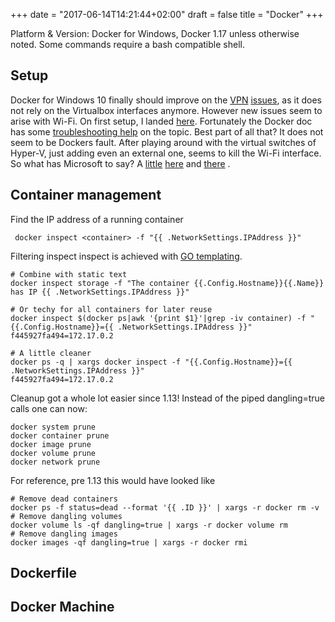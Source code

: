 +++
date = "2017-06-14T14:21:44+02:00"
draft = false
title = "Docker"
+++

Platform & Version: Docker for Windows, Docker 1.17 unless otherwise noted. Some commands require a bash compatible shell.

## Setup
Docker for Windows 10 finally should improve on the [VPN](https://github.com/boot2docker/boot2docker/issues/628) [issues](http://blog.frickjack.com/2017/01/vpn-blocking-docker-routes-on-windows.html),
 as it does not rely on the Virtualbox interfaces anymore. 
However new issues seem to arise with Wi-Fi. On first setup, I landed [here](https://github.com/docker/for-win/issues/139). 
Fortunately the Docker doc has some [troubleshooting help](https://docs.docker.com/docker-for-windows/troubleshoot/#hyper-v) on the topic. 
Best part of all that? It does not seem to be Dockers fault. After playing around with the virtual switches of Hyper-V, 
just adding even an external one, seems to kill the Wi-Fi interface. So what has Microsoft to say? A [little](https://docs.microsoft.com/en-us/virtualization/hyper-v-on-windows/user-guide/setup-nat-network) [here](https://blogs.msdn.microsoft.com/virtual_pc_guy/2008/01/09/using-hyper-v-with-a-wireless-network-adapter/) and [there](https://blogs.msdn.microsoft.com/virtual_pc_guy/2016/05/02/windows-10-hyper-v-and-wireless-a-new-way-to-make-this-all-work/) .


## Container management
Find the IP address of a running container
```
 docker inspect <container> -f "{{ .NetworkSettings.IPAddress }}"
```
Filtering inspect inspect is achieved with [GO templating](https://golang.org/pkg/text/template/).
```
# Combine with static text
docker inspect storage -f "The container {{.Config.Hostname}}{{.Name}} has IP {{ .NetworkSettings.IPAddress }}"

# Or techy for all containers for later reuse
docker inspect $(docker ps|awk '{print $1}'|grep -iv container) -f "{{.Config.Hostname}}={{ .NetworkSettings.IPAddress }}"
f445927fa494=172.17.0.2

# A little cleaner
docker ps -q | xargs docker inspect -f "{{.Config.Hostname}}={{ .NetworkSettings.IPAddress }}"
f445927fa494=172.17.0.2
``` 

Cleanup got a whole lot easier since 1.13! Instead of the piped dangling=true calls one can now:
```
docker system prune
docker container prune
docker image prune
docker volume prune
docker network prune
```

For reference, pre 1.13 this would have looked like
```
# Remove dead containers
docker ps -f status=dead --format '{{ .ID }}' | xargs -r docker rm -v
# Remove dangling volumes
docker volume ls -qf dangling=true | xargs -r docker volume rm
# Remove dangling images
docker images -qf dangling=true | xargs -r docker rmi
```

## Dockerfile


## Docker Machine

